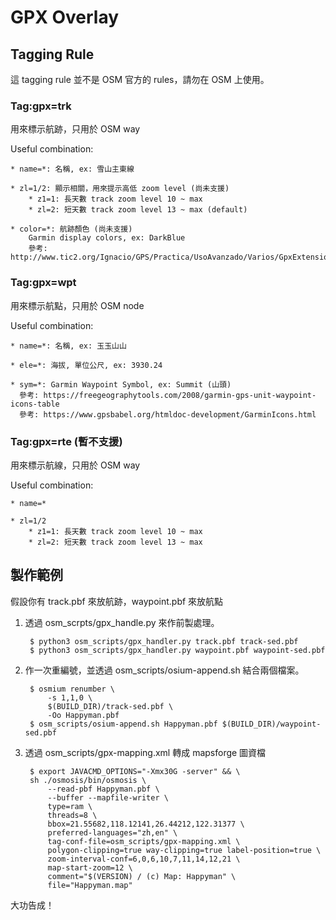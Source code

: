 # GPX Overlay

## Tagging Rule

這 tagging rule 並不是 OSM 官方的 rules，請勿在 OSM 上使用。

### Tag:gpx=trk 

⽤來標⽰航跡，只用於 OSM way

Useful combination:

	* name=*: 名稱, ex: 雪山主東線

	* zl=1/2: 顯示相關，用來提示高低 zoom level (尚未支援)
		* z1=1: 長天數 track zoom level 10 ~ max
		* zl=2: 短天數 track zoom level 13 ~ max (default) 

	* color=*: 航跡顏色 (尚未支援)
		Garmin display colors, ex: DarkBlue
		參考: http://www.tic2.org/Ignacio/GPS/Practica/UsoAvanzado/Varios/GpxExtensionsv3.htm#h421429051


### Tag:gpx=wpt 

用來標示航點，只用於 OSM node

Useful combination:

	* name=*: 名稱, ex: ⽟玉⼭山

	* ele=*: 海拔, 單位公尺, ex: 3930.24 

	* sym=*: Garmin Waypoint Symbol, ex: Summit (山頭)
	  參考: https://freegeographytools.com/2008/garmin-gps-unit-waypoint-icons-table
	  參考: https://www.gpsbabel.org/htmldoc-development/GarminIcons.html


### Tag:gpx=rte (暫不支援) 

用來標⽰航線，只⽤於 OSM way 

Useful combination:

	* name=*

	* zl=1/2
		* z1=1: 長天數 track zoom level 10 ~ max 
		* zl=2: 短天數 track zoom level 13 ~ max


## 製作範例

假設你有 track.pbf 來放航跡，waypoint.pbf 來放航點

1. 透過 osm_scrpts/gpx_handle.py 來作前製處理。

        $ python3 osm_scripts/gpx_handler.py track.pbf track-sed.pbf
        $ python3 osm_scripts/gpx_handler.py waypoint.pbf waypoint-sed.pbf

2. 作一次重編號，並透過 osm_scripts/osium-append.sh 結合兩個檔案。

        $ osmium renumber \
            -s 1,1,0 \
            $(BUILD_DIR)/track-sed.pbf \
            -Oo Happyman.pbf
        $ osm_scripts/osium-append.sh Happyman.pbf $(BUILD_DIR)/waypoint-sed.pbf

3. 透過 osm_scripts/gpx-mapping.xml 轉成 mapsforge 圖資檔
            
        $ export JAVACMD_OPTIONS="-Xmx30G -server" && \
        sh ./osmosis/bin/osmosis \
            --read-pbf Happyman.pbf \
            --buffer --mapfile-writer \
            type=ram \
            threads=8 \
            bbox=21.55682,118.12141,26.44212,122.31377 \
            preferred-languages="zh,en" \
            tag-conf-file=osm_scripts/gpx-mapping.xml \
            polygon-clipping=true way-clipping=true label-position=true \
            zoom-interval-conf=6,0,6,10,7,11,14,12,21 \
            map-start-zoom=12 \
            comment="$(VERSION) / (c) Map: Happyman" \
            file="Happyman.map"

大功告成！

